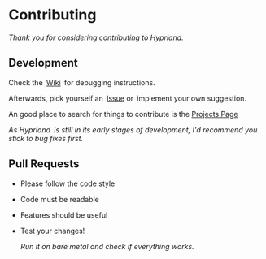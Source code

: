 
# Contributing

*Thank you for considering contributing to Hyprland.*

## Development

Check the [Wiki] for debugging instructions.

Afterwards, pick yourself an [Issue] or implement your own suggestion.

An good place to search for things to contribute is the [Projects Page]

*As Hyprland is still in its early stages of development, I'd recommend you stick to bug fixes first.*

## Pull Requests

- Please follow the code style

- Code must be readable

- Features should be useful

- Test your changes!

  *Run it on bare metal and check if everything works.*

<!----------------------------------------------------------------------------->

[Issue]: https://github.com/vaxerski/Hyprland/issues
[Wiki]: https://github.com/vaxerski/Hyprland/wiki/Contributing-&-Debugging
[Projects page]: https://github.com/vaxerski/Hyprland/projects?type=beta
